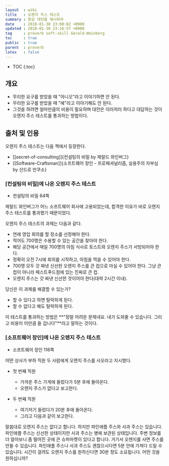 ```yaml
---
layout  : wiki
title   : 오렌지 주스 테스트
summary : 항상 대안을 제시하라
date    : 2018-01-30 23:08:02 +0900
updated : 2018-01-30 23:16:57 +0900
tag     : proverb soft-skill Gerald-Weinberg
toc     : true
public  : true
parent  : proverb
latex   : false
---
```

* TOC
{:toc}

## 개요

* 무리한 요구를 받았을 때 "아니오"라고 이야기하면 안 된다.
* 무리한 요구를 받았을 때 "예"라고 이야기해도 안 된다.
* 그것을 하려면 얼마만큼의 비용이 필요하며 대안은 이러저러 하다고 대답하는 것이 오렌지 주스 테스트를 통과하는 방법이다.

## 출처 및 인용

오렌지 주스 테스트는 다음 책에서 등장한다.

* [[secret-of-consulting]]{컨설팅의 비밀 by 제랄드 와인버그}
* [[Software-Craftsman]]{소프트웨어 장인 - 프로페셔널리즘, 실용주의 자부심 by 산드로 만쿠소}

### [컨설팅의 비밀]에 나온 오렌지 주스 테스트

* 컨설팅의 비밀 64쪽

제랄드 와인버그가 어느 소프트웨어 회사에 고용되었는데, 합격한 이유가 바로 오렌지 주스 테스트를 통과했기 때문이었다.

오렌지 주스 테스트의 과제는 다음과 같다.

* 연례 영업 회의를 할 장소를 선정해야 한다.
* 적어도 700명은 수용할 수 있는 공간을 찾아야 한다.
* 해당 공간에서 매일 700명의 아침 식사로 토스트와 오렌지 주스가 서빙되어야 한다.
* 정확히 오전 7시에 회의를 시작하고, 아침을 먹을 수 있어야 한다.
* 700명 모두 갓 짜낸 신선한 오렌지 주스를 큰 컵으로 마실 수 있어야 한다. 그냥 큰 컵이 아니라 패스트푸드점에 있는 진짜로 큰 컵.
* 오렌지 주스는 갓 짜낸 신선한 것이어야 한다(대략 2시간 이내).

당신은 이 과제를 해결할 수 있는가?

* 할 수 있다고 하면 탈락하게 된다.
* 할 수 없다고 해도 탈락하게 된다.

이 테스트를 통과하는 방법은 **"정말 어려운 문제네요. 내가 도와줄 수 있습니다. 그리고 비용이 이만큼 들 겁니다"**라고 말하는 것이다.

### [소프트웨어 장인]에 나온 오렌지 주스 테스트

* 소프트웨어 장인 116쪽

어떤 상사가 부하 직원 두 사람에게 오렌지 주스를 사오라고 지시했다.

* 첫 번째 직원
    * 가까운 주스 가게에 들렀다가 5분 후에 돌아온다.
    * 오렌지 주스가 없다고 보고한다.

* 두 번째 직원
    * 여기저기 들렀다가 20분 후에 돌아온다.
    * 그리고 다음과 같이 보고한다.

>
말씀대로 오렌지 주스는 없다고 합니다.
하지만 파인애플 주스와 사과 주스는 있습니다.
파인애플 주스는 신선한 상태이지만 사과 주스는 병에 보관된 상태입니다.
주변 정보를 더 알아보니 좀 떨어진 곳에 큰 슈퍼마켓이 있다고 합니다. 거기서 오렌지를 사면 주스를 만들 수 있습니다.
파인애플 주스나 사과 주스도 괜찮으시다면 5분 안에 가져다 드릴 수 있습니다.
시간이 걸려도 오렌지 주스를 원하신다면 30분 정도 소요됩니다. 어떤 것을 원하십니까?

